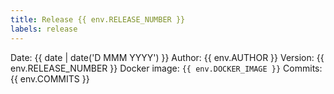 ```yaml
---
title: Release {{ env.RELEASE_NUMBER }}
labels: release
---
```

Date: {{ date | date('D MMM YYYY') }}
Author: {{ env.AUTHOR }}
Version: {{ env.RELEASE_NUMBER }}
Docker image: `{{ env.DOCKER_IMAGE }}`
Commits:
{{ env.COMMITS }}